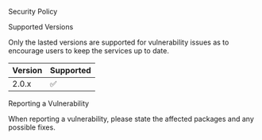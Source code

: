 Security Policy

Supported Versions

Only the lasted versions are supported for vulnerability issues as to encourage users to keep the services up to date.

| Version | Supported          |
| ------- | ------------------ |
| 2.0.x   | :white_check_mark: |


Reporting a Vulnerability

When reporting a vulnerability, please state the affected packages and any possible fixes.
